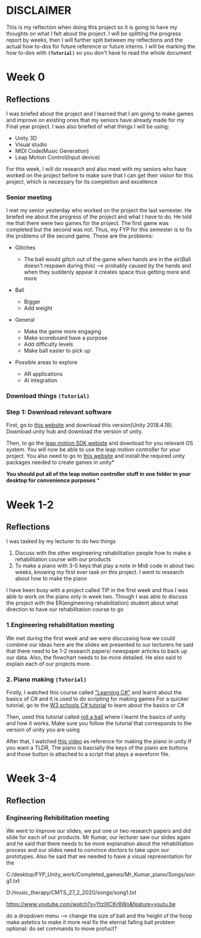 # DISCLAIMER
This is my reflection when doing this project so it is going to have my thoughts on what I felt about the project.
I will be splitting the progress report by weeks, then I will further split between my reflections and the actual how to-dos for future reference or future interns. I will be marking the how to-dos with **``(Tutorial)``** so you don't have to read the whole document

# Week 0
## Reflections
I was briefed about the project and I learned that I am going to make games and improve on existing ones that my seniors have already made for my Final year project.
 I was also briefed of what things I will be using:
 * Unity 3D
 * Visual studio
 * MIDI Code(Music Generation)
  * Leap Motion Control(Input device)

For this week, I will do research and also meet with my seniors who have worked on the project before to make sure that I can get their vision for this project, which is necessary for its completion and excellence

### Senior meeting
I met my senior yesterday who worked on the project the last semester. He briefed me about the progress of the project and what I have to do. He told me that there were two games for the project. The first game was completed but the second was not. Thus, my FYP for this semester is to fix the problems of the second game.
These are the problems:
* Glitches
	* The ball would glitch out of the game when hands are in the air(Ball doesn't respawn during this) --> probably caused by the hands and when they suddenly appear it creates space thus getting more and more

* Ball       
	* Bigger
	* Add weight

* General
	* Make the game more engaging
	* Make scoreboard have a purpose
	* Add difficulty levels
	* Make ball easier to pick up
* Possible areas to explore
	* AR applications
	* AI integration
	
### Download things ``(Tutorial)``
### Step 1: Download relevant software
First, go to [this website](https://unity3d.com/get-unity/download/archive) and download this version(Unity 2018.4.18). Download unity hub and download the version of unity.

Then, to go the [leap motion SDK webiste](https://developer.leapmotion.com/sdk-leap-motion-controller/) and download for you relevant OS system. You will now be able to use the leap motion controller for your project.
You also need to go to [this website](https://developer.leapmotion.com/unity) and install the required unity packages needed to create games in unity*

**You should put all of the leap motion controller stuff in one folder in your desktop for convenience purposes**
*





# Week 1-2
## Reflections
I was tasked by my lecturer to do two things 
1.  Discuss with the other engineering rehabilitation people how to make a rehabilitation course with our products
2. To make a piano with 3-5 keys that play a note in Midi code in about two weeks, knowing my first ever task on this project. I went to research about how to make the piano

I have been busy with a project called TIP in the first week and thus I was able to work on the piano only in week two. Though I was able to discuss the project with the ER(engineering rehabilitation) student about what direction to have our rehabilitation course to go

### 1.Engineering rehabilitation meeting
We met during the first week and we were discussing how we could combine our ideas here are the slides we presented to our lecturers
he said that there need to be 1-2 research papers/ newspaper articles to back up our data. Also, the flowchart needs to be more detailed.
He also said to explain each of our projects more.


### 2. Piano making ``(Tutorial)``
Firstly, I watched this course called ["Learning C#"](https://www.linkedin.com/learning/learning-c-sharp-3/welcome?u=2122804) and learnt about the basics of C# and it is used to do scripting for making games
For a quicker tutorial, go to the [W3 schools C# tutorial](https://www.w3schools.com/cs/default.asp) to learn about the basics or C#


Then, used this tutorial called [roll a ball](https://learn.unity.com/project/roll-a-ball) where I learnt the basics of unity and how it works. Make sure you follow the tutorial that corresponds to the version of unity you are using

After that, I watched [this video](https://www.youtube.com/watch?v=bkE1YSSdOLU) as reference for making the piano in unity 
If you want a TLDR, The piano is bascially the keys of the piano are buttons and those button is attached to a script that plays a waveform file. 
# Week 3-4
## Reflection
### Engineering Rehibilitation meeting
We went to improve our slides, we put one or two research papers and did slide for each of our products. Mr Kumar, our lecturer saw our slides again and he said that there needs to be more explanation about the rehabilitation process and our slides need to convince doctors to take upon our prototypes. Also he said that we needed to have a visual representation for the 


C:/desktop/FYP_Unity_work/Completed_games/Mr_Kumar_piano/Songs/song1.txt



D:/music_therapy/CMTS_27_2_2020/songs/song1.txt

https://www.youtube.com/watch?v=YtzIXCKr8Wo&feature=youtu.be


do a dropdown menu --> change the size of ball and the height of the hoop
make astetics to make it more real
fix the eternal falling ball problem
optional: do set commands to move profuct?
 
<!--stackedit_data:
eyJoaXN0b3J5IjpbLTEzNzcwMjEyNDgsMTg5NDczNzU4LDc4OT
MwNjc2Myw3OTI0MzA2NzEsMTQxMjM4OTU0NCwxNjY0Nzk1ODI1
LDM3NzI2NzY2NCwxNjY0Nzk1ODI1LDI5Mzk0NjEyLC0yMDMzMT
MzMzcwLDU2ODk2OTkwNiwtOTc0NzA3NzI0LDY2NDQzNTMzOCwt
MTc4MjYyOTE5OCw0MTI0NzcwMjgsNjU3NDg1MTYwLC0xMjgzMD
g5NzU1LC0xMjIwMTY0Nzg5LDQ3MjMzMTM1NSw5NDA2MzkzMjld
fQ==
-->